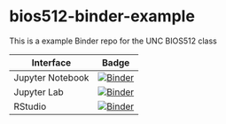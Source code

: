 # bios512-binder-example
This is a example Binder repo for the UNC BIOS512 class

| Interface | Badge |
| --------- | ----- |
| Jupyter Notebook | [![Binder](http://mybinder.org/badge_logo.svg)](http://mybinder.org/v2/gh/chuckpr/bios512-binder-example/main) |
| Jupyter Lab | [![Binder](http://mybinder.org/badge_logo.svg)](http://mybinder.org/v2/gh/chuckpr/bios512-binder-example/main?urlpath=lab) |
| RStudio | [![Binder](http://mybinder.org/badge_logo.svg)](http://mybinder.org/v2/gh/chuckpr/bios512-binder-example/main?urlpath=rstudio) |
